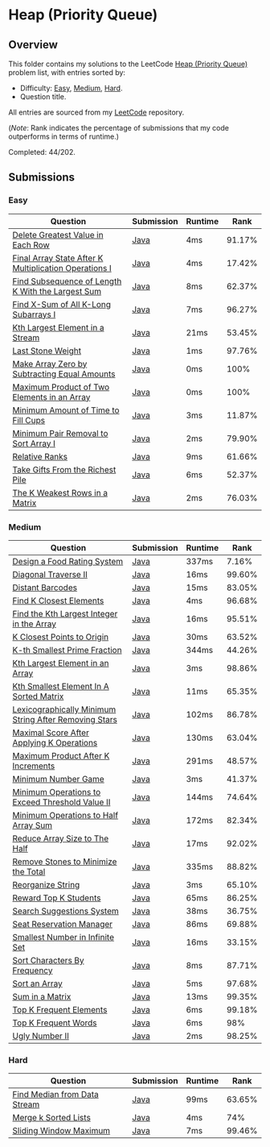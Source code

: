 # Heap (Priority Queue)

## Overview
This folder contains my solutions to the LeetCode [Heap (Priority Queue)](https://leetcode.com/problem-list/heap-priority-queue/) problem list,
with entries sorted by:
- Difficulty: [Easy](#easy), [Medium](#medium), [Hard](#hard).
- Question title.

All entries are sourced from my [LeetCode](https://github.com/shumarb/leetcode) repository.

(*Note*: Rank indicates the percentage of submissions that my code outperforms in terms of runtime.)

Completed: 44/202.

## Submissions
### Easy
| Question                                                                                                                                                  | Submission                                                                                                              | Runtime | Rank   |
|-----------------------------------------------------------------------------------------------------------------------------------------------------------|-------------------------------------------------------------------------------------------------------------------------|---------|--------|
| [Delete Greatest Value in Each Row](https://leetcode.com/problems/delete-greatest-value-in-each-row/description/)                                         | [Java](https://github.com/shumarb/leetcode/blob/main/submissions/DeleteGreatestValueInEachRow.java)                     | 4ms     | 91.17% |
| [Final Array State After K Multiplication Operations I](https://leetcode.com/problems/final-array-state-after-k-multiplication-operations-i/description/) | [Java](https://github.com/shumarb/leetcode/blob/main/submissions/FinalArrayStateAfterKMultiplicationOperationsOne.java) | 4ms     | 17.42% |
| [Find Subsequence of Length K With the Largest Sum](https://leetcode.com/problems/find-subsequence-of-length-k-with-the-largest-sum/description/)         | [Java](https://github.com/shumarb/leetcode/blob/main/submissions/FindSubsequenceOfLengthKWithTheLargestSum.java)        | 8ms     | 62.37% |
| [Find X-Sum of All K-Long Subarrays I](https://leetcode.com/problems/find-x-sum-of-all-k-long-subarrays-i/description/)                                   | [Java](https://github.com/shumarb/leetcode/blob/main/submissions/FindXSumOfAllKLongSubarraysOne.java)                   | 7ms     | 96.27% |
| [Kth Largest Element in a Stream](https://leetcode.com/problems/kth-largest-element-in-a-stream/description/)                                             | [Java](https://github.com/shumarb/leetcode/blob/main/submissions/KthLargest.java)                                       | 21ms    | 53.45% |
| [Last Stone Weight](https://leetcode.com/problems/last-stone-weight/description/)                                                                         | [Java](https://github.com/shumarb/leetcode/blob/main/submissions/LastStoneWeight.java)                                  | 1ms     | 97.76% |
| [Make Array Zero by Subtracting Equal Amounts](https://leetcode.com/problems/make-array-zero-by-subtracting-equal-amounts/description/)                   | [Java](https://github.com/shumarb/leetcode/blob/main/submissions/MakeArrayZeroBySubtractingEqualAmounts.java)           | 0ms     | 100%   |
| [Maximum Product of Two Elements in an Array](https://leetcode.com/problems/maximum-product-of-two-elements-in-an-array/description/)                     | [Java](https://github.com/shumarb/leetcode/blob/main/submissions/MaximumProductOfTwoElementsInAnArray.java)             | 0ms     | 100%   |
| [Minimum Amount of Time to Fill Cups](https://leetcode.com/problems/minimum-amount-of-time-to-fill-cups/description/)                                     | [Java](https://github.com/shumarb/leetcode/blob/main/submissions/MinimumAmountOfTimeToFillCups.java)                    | 3ms     | 11.87% |
| [Minimum Pair Removal to Sort Array I](https://leetcode.com/problems/minimum-pair-removal-to-sort-array-i/description/)                                   | [Java](https://github.com/shumarb/leetcode/blob/main/submissions/MinimumPairRemovalToSortArrayOne.java)                 | 2ms     | 79.90% |
| [Relative Ranks](https://leetcode.com/problems/relative-ranks/description/)                                                                               | [Java](https://github.com/shumarb/leetcode/blob/main/submissions/RelativeRanks.java)                                    | 9ms     | 61.66% |
| [Take Gifts From the Richest Pile](https://leetcode.com/problems/take-gifts-from-the-richest-pile/description/)                                           | [Java](https://github.com/shumarb/leetcode/blob/main/submissions/TakeGiftsFromTheRichestPile.java)                      | 6ms     | 52.37% |
| [The K Weakest Rows in a Matrix](https://leetcode.com/problems/the-k-weakest-rows-in-a-matrix/description/)                                               | [Java](https://github.com/shumarb/leetcode/blob/main/submissions/TheKWeakestRowsInAMatrix.java)                         | 2ms     | 76.03% |

### Medium
| Question                                                                                                                                                  | Submission                                                                                                              | Runtime | Rank   |
|-----------------------------------------------------------------------------------------------------------------------------------------------------------|-------------------------------------------------------------------------------------------------------------------------|---------|--------|
| [Design a Food Rating System](https://leetcode.com/problems/design-a-food-rating-system/description/)                                                     | [Java](https://github.com/shumarb/leetcode/blob/main/submissions/FoodRatings.java)                                      | 337ms   | 7.16%  |
| [Diagonal Traverse II](https://leetcode.com/problems/diagonal-traverse-ii/description/)                                                                   | [Java](https://github.com/shumarb/leetcode/blob/main/submissions/DiagonalTraverseTwo.java)                              | 16ms    | 99.60% |
| [Distant Barcodes](https://leetcode.com/problems/distant-barcodes/description/)                                                                           | [Java](https://github.com/shumarb/leetcode/blob/main/submissions/DistantBarcodes.java)                                  | 15ms    | 83.05% |
| [Find K Closest Elements](https://leetcode.com/problems/find-k-closest-elements/description/)                                                             | [Java](https://github.com/shumarb/leetcode/blob/main/submissions/FindKClosestElements.java)                             | 4ms     | 96.68% |
| [Find the Kth Largest Integer in the Array](https://leetcode.com/problems/find-the-kth-largest-integer-in-the-array/description/)                         | [Java](https://github.com/shumarb/leetcode/blob/main/submissions/FindTheKthLargestIntegerInTheArray.java)               | 16ms    | 95.51% |
| [K Closest Points to Origin](https://leetcode.com/problems/k-closest-points-to-origin/description/)                                                       | [Java](https://github.com/shumarb/leetcode/blob/main/submissions/KClosestPointsToOrigin.java)                           | 30ms    | 63.52% |
| [K-th Smallest Prime Fraction](https://leetcode.com/problems/k-th-smallest-prime-fraction/description/)                                                   | [Java](https://github.com/shumarb/leetcode/blob/main/submissions/KthSmallestPrimeFaction.java)                          | 344ms   | 44.26% |
| [Kth Largest Element in an Array](https://leetcode.com/problems/kth-largest-element-in-an-array/description/)                                             | [Java](https://github.com/shumarb/leetcode/blob/main/submissions/KthLargestElementInAnArray.java)                       | 3ms     | 98.86% |
| [Kth Smallest Element In A Sorted Matrix](https://leetcode.com/problems/kth-smallest-element-in-a-sorted-matrix/description/)                             | [Java](https://github.com/shumarb/leetcode/blob/main/submissions/KthSmallestElementInASortedMatrix.java)                | 11ms    | 65.35% |
| [Lexicographically Minimum String After Removing Stars](https://leetcode.com/problems/lexicographically-minimum-string-after-removing-stars/description/) | [Java](https://github.com/shumarb/leetcode/blob/main/submissions/LexicographicallyMinimumStringAfterRemovingStars.java) | 102ms   | 86.78% |
| [Maximal Score After Applying K Operations](https://leetcode.com/problems/maximal-score-after-applying-k-operations/description/)                         | [Java](https://github.com/shumarb/leetcode/blob/main/submissions/MaximalScoreAfterApplyingKOperations.java)             | 130ms   | 63.04% |
| [Maximum Product After K Increments](https://leetcode.com/problems/maximum-product-after-k-increments/description/)                                       | [Java](https://github.com/shumarb/leetcode/blob/main/submissions/MaximumProductAfterKIncrements.java)                   | 291ms   | 48.57% |
| [Minimum Number Game](https://leetcode.com/problems/minimum-number-game/description/)                                                                     | [Java](https://github.com/shumarb/leetcode/blob/main/submissions/MinimumNumberGame.java)                                | 3ms     | 41.37% |
| [Minimum Operations to Exceed Threshold Value II](https://leetcode.com/problems/minimum-operations-to-exceed-threshold-value-ii/description/)             | [Java](https://github.com/shumarb/leetcode/blob/main/submissions/MinimumOperationsToExceedThresholdValueTwo.java)       | 144ms   | 74.64% |
| [Minimum Operations to Half Array Sum](https://leetcode.com/problems/minimum-operations-to-halve-array-sum/description/)                                  | [Java](https://github.com/shumarb/leetcode/blob/main/submissions/MinimumOperationsToHalfArraySum.java)                  | 172ms   | 82.34% |
| [Reduce Array Size to The Half](https://leetcode.com/problems/reduce-array-size-to-the-half/description/)                                                 | [Java](https://github.com/shumarb/leetcode/blob/main/submissions/ReduceArraySizeToTheHalf.java)                         | 17ms    | 92.02% |
| [Remove Stones to Minimize the Total](https://leetcode.com/problems/remove-stones-to-minimize-the-total/description/)                                     | [Java](https://github.com/shumarb/leetcode/blob/main/submissions/RemoveStonesToMinimizeTheTotal.java)                   | 335ms   | 88.82% |
| [Reorganize String](https://leetcode.com/problems/reorganize-string/description/)                                                                         | [Java](https://github.com/shumarb/leetcode/blob/main/submissions/ReorganizeString.java)                                 | 3ms     | 65.10% |
| [Reward Top K Students](https://leetcode.com/problems/reward-top-k-students/description/)                                                                 | [Java](https://github.com/shumarb/leetcode/blob/main/submissions/RewardTopKStudents.java)                               | 65ms    | 86.25% |
| [Search Suggestions System](https://leetcode.com/problems/search-suggestions-system/description/)                                                         | [Java](https://github.com/shumarb/leetcode/blob/main/submissions/SearchSuggestionsSystem.java)                          | 38ms    | 36.75% |
| [Seat Reservation Manager](https://leetcode.com/problems/seat-reservation-manager/description/)                                                           | [Java](https://github.com/shumarb/leetcode/blob/main/submissions/SeatManager.java)                                      | 86ms    | 69.88% |
| [Smallest Number in Infinite Set](https://leetcode.com/problems/smallest-number-in-infinite-set/description/)                                             | [Java](https://github.com/shumarb/leetcode/blob/main/submissions/SmallestInfiniteSet.java)                              | 16ms    | 33.15% |
| [Sort Characters By Frequency](https://leetcode.com/problems/sort-characters-by-frequency/description/)                                                   | [Java](https://github.com/shumarb/leetcode/blob/main/submissions/SortCharactersByFrequency.java)                        | 8ms     | 87.71% |
| [Sort an Array](https://leetcode.com/problems/sort-an-array/description/)                                                                                 | [Java](https://github.com/shumarb/leetcode/blob/main/submissions/SortAnArray.java)                                      | 5ms     | 97.68% |
| [Sum in a Matrix](https://leetcode.com/problems/sum-in-a-matrix/description/)                                                                             | [Java](https://github.com/shumarb/leetcode/blob/main/submissions/SumInAMatrix.java)                                     | 13ms    | 99.35% |
| [Top K Frequent Elements](https://leetcode.com/problems/top-k-frequent-elements/description/)                                                             | [Java](https://github.com/shumarb/leetcode/blob/main/submissions/TopKFrequentElements.java)                             | 6ms     | 99.18% |
| [Top K Frequent Words](https://leetcode.com/problems/top-k-frequent-words/description/)                                                                   | [Java](https://github.com/shumarb/leetcode/blob/main/submissions/TopKFrequentWords.java)                                | 6ms     | 98%    | 
| [Ugly Number II](https://leetcode.com/problems/ugly-number-ii/description/)                                                                               | [Java](https://github.com/shumarb/leetcode/blob/main/submissions/UglyNumberTwo.java)                                    | 2ms     | 98.25% | 

### Hard
| Question                                                                                                | Submission                                                                                  | Runtime | Rank   |
|---------------------------------------------------------------------------------------------------------|---------------------------------------------------------------------------------------------|---------|--------|
| [Find Median from Data Stream](https://leetcode.com/problems/find-median-from-data-stream/description/) | [Java](https://github.com/shumarb/leetcode/blob/main/submissions/MedianFinder.java)         | 99ms    | 63.65% |
| [Merge k Sorted Lists](https://leetcode.com/problems/merge-k-sorted-lists/description/)                 | [Java](https://github.com/shumarb/leetcode/blob/main/submissions/MergeKSortedLists.java)    | 4ms     | 74%    |
| [Sliding Window Maximum](https://leetcode.com/problems/sliding-window-maximum/description/)             | [Java](https://github.com/shumarb/leetcode/blob/main/submissions/SlidingWindowMaximum.java) | 7ms     | 99.46% |
